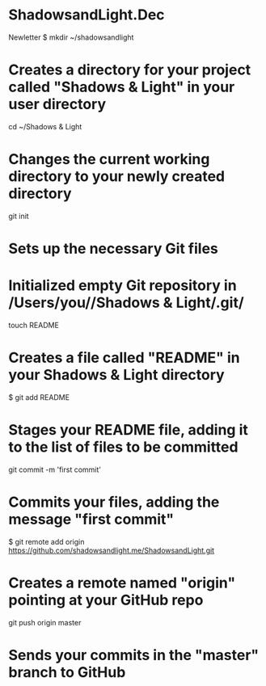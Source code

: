 ShadowsandLight.Dec
===================

Newletter
$ mkdir ~/shadowsandlight
# Creates a directory for your project called "Shadows & Light" in your user directory


cd ~/Shadows & Light
# Changes the current working directory to your newly created directory


git init
# Sets up the necessary Git files

# Initialized empty Git repository in /Users/you//Shadows & Light/.git/

touch README
# Creates a file called "README" in your Shadows & Light directory
$ git add README
# Stages your README file, adding it to the list of files to be committed


git commit -m 'first commit'
# Commits your files, adding the message "first commit"
$ git remote add origin https://github.com/shadowsandlight.me/ShadowsandLight.git
# Creates a remote named "origin" pointing at your GitHub repo


git push origin master
# Sends your commits in the "master" branch to GitHub
